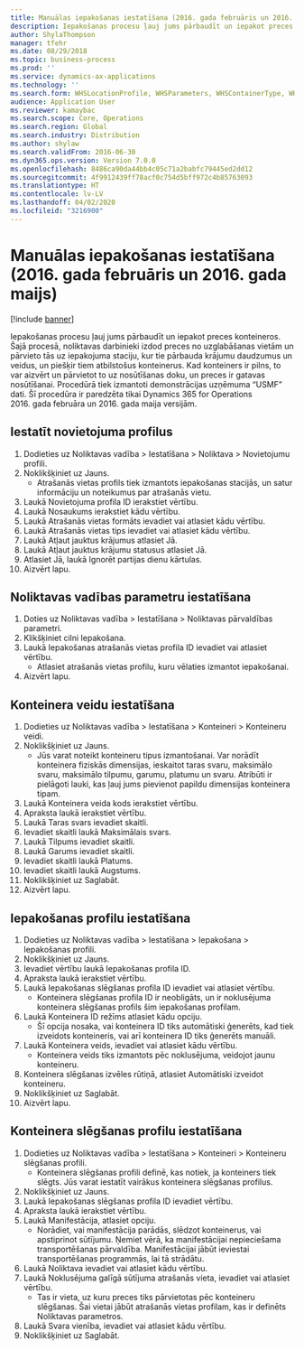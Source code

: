```yaml
---
title: Manuālas iepakošanas iestatīšana (2016. gada februāris un 2016. gada maijs)
description: Iepakošanas procesu ļauj jums pārbaudīt un iepakot preces konteineros.
author: ShylaThompson
manager: tfehr
ms.date: 08/29/2018
ms.topic: business-process
ms.prod: ''
ms.service: dynamics-ax-applications
ms.technology: ''
ms.search.form: WHSLocationProfile, WHSParameters, WHSContainerType, WHSPackProfile, WHSCloseContainerProfile, InventLocationIdLookup, UnitOfMeasureLookup
audience: Application User
ms.reviewer: kamaybac
ms.search.scope: Core, Operations
ms.search.region: Global
ms.search.industry: Distribution
ms.author: shylaw
ms.search.validFrom: 2016-06-30
ms.dyn365.ops.version: Version 7.0.0
ms.openlocfilehash: 8486ca90da44bb4c05c71a2babfc79445ed2dd12
ms.sourcegitcommit: 4f9912439ff78acf0c754d5bff972c4b85763093
ms.translationtype: HT
ms.contentlocale: lv-LV
ms.lasthandoff: 04/02/2020
ms.locfileid: "3216900"
---
```

# <a name="set-up-manual-packing-february-2016--may-2016"></a>Manuālas iepakošanas iestatīšana (2016. gada februāris un 2016. gada maijs)

[!include [banner](../../includes/banner.md)]

Iepakošanas procesu ļauj jums pārbaudīt un iepakot preces konteineros. Šajā procesā, noliktavas darbinieki izdod preces no uzglabāšanas vietām un pārvieto tās uz iepakojuma staciju, kur tie pārbauda krājumu daudzumus un veidus, un piešķir tiem atbilstošus konteinerus. Kad konteiners ir pilns, to var aizvērt un pārvietot to uz nosūtīšanas doku, un preces ir gatavas nosūtīšanai. Procedūrā tiek izmantoti demonstrācijas uzņēmuma “USMF” dati. Šī procedūra ir paredzēta tikai Dynamics 365 for Operations 2016. gada februāra un 2016. gada maija versijām.


## <a name="set-up-location-profiles"></a>Iestatīt novietojuma profilus
1. Dodieties uz Noliktavas vadība > Iestatīšana > Noliktava > Novietojumu profili.
2. Noklikšķiniet uz Jauns.
    * Atrašanās vietas profils tiek izmantots iepakošanas stacijās, un satur informāciju un noteikumus par atrašanās vietu.  
3. Laukā Novietojuma profila ID ierakstiet vērtību.
4. Laukā Nosaukums ierakstiet kādu vērtību.
5. Laukā Atrašanās vietas formāts ievadiet vai atlasiet kādu vērtību.
6. Laukā Atrašanās vietas tips ievadiet vai atlasiet kādu vērtību.
7. Laukā Atļaut jauktus krājumus atlasiet Jā.
8. Laukā Atļaut jauktus krājumu statusus atlasiet Jā.
9. Atlasiet Jā, laukā Ignorēt partijas dienu kārtulas.
10. Aizvērt lapu.

## <a name="set-up-warehouse-management-parameters"></a>Noliktavas vadības parametru iestatīšana 
1. Doties uz Noliktavas vadība > Iestatīšana > Noliktavas pārvaldības parametri.
2. Klikšķiniet cilni Iepakošana.
3. Laukā Iepakošanas atrašanās vietas profila ID ievadiet vai atlasiet vērtību.
    * Atlasiet atrašanās vietas profilu, kuru vēlaties izmantot iepakošanai.  
4. Aizvērt lapu.

## <a name="set-up-container-types"></a>Konteinera veidu iestatīšana
1. Dodieties uz Noliktavas vadība > Iestatīšana > Konteineri > Konteineru veidi.
2. Noklikšķiniet uz Jauns.
    * Jūs varat noteikt konteineru tipus izmantošanai. Var norādīt konteinera fiziskās dimensijas, ieskaitot taras svaru, maksimālo svaru, maksimālo tilpumu, garumu, platumu un svaru.  Atribūti ir pielāgoti lauki, kas ļauj jums pievienot papildu dimensijas konteinera tipam.     
3. Laukā Konteinera veida kods ierakstiet vērtību.
4. Apraksta laukā ierakstiet vērtību.
5. Laukā Taras svars ievadiet skaitli.
6. Ievadiet skaitli laukā Maksimālais svars.
7. Laukā Tilpums ievadiet skaitli.
8. Laukā Garums ievadiet skaitli.
9. Ievadiet skaitli laukā Platums.
10. Ievadiet skaitli laukā Augstums.
11. Noklikšķiniet uz Saglabāt.
12. Aizvērt lapu.

## <a name="set-up-packing-profiles"></a>Iepakošanas profilu iestatīšana
1. Dodieties uz Noliktavas vadība > Iestatīšana > Iepakošana > Iepakošanas profili.
2. Noklikšķiniet uz Jauns.
3. Ievadiet vērtību laukā Iepakošanas profila ID.
4. Apraksta laukā ierakstiet vērtību.
5. Laukā Iepakošanas slēgšanas profila ID ievadiet vai atlasiet vērtību.
    * Konteinera slēgšanas profila ID ir neobligāts, un ir noklusējuma konteinera slēgšanas profils šim iepakošanas profilam.  
6. Laukā Konteinera ID režīms atlasiet kādu opciju.
    * Šī opcija nosaka, vai konteinera ID tiks automātiski ģenerēts, kad tiek izveidots konteineris, vai arī konteinera ID tiks ģenerēts manuāli.  
7. Laukā Konteinera veids, ievadiet vai atlasiet kādu vērtību.
    * Konteinera veids tiks izmantots pēc noklusējuma, veidojot jaunu konteineru.  
8. Konteinera slēgšanas izvēles rūtiņā, atlasiet Automātiski izveidot konteineru.
9. Noklikšķiniet uz Saglabāt.
10. Aizvērt lapu.

## <a name="set-up-container-closing-profiles"></a>Konteinera slēgšanas profilu iestatīšana
1. Dodieties uz Noliktavas vadība > Iestatīšana > Konteineri > Konteineru slēgšanas profili.
    * Konteinera slēgšanas profili definē, kas notiek, ja konteiners tiek slēgts. Jūs varat iestatīt vairākus konteinera slēgšanas profilus.       
2. Noklikšķiniet uz Jauns.
3. Laukā Iepakošanas slēgšanas profila ID ievadiet vērtību.
4. Apraksta laukā ierakstiet vērtību.
5. Laukā Manifestācija, atlasiet opciju.
    * Norādiet, vai manifestācija parādās, slēdzot konteinerus, vai apstiprinot sūtījumu. Ņemiet vērā, ka manifestācijai nepieciešama transportēšanas pārvaldība. Manifestācijai jābūt ieviestai transportēšanas programmās, lai tā strādātu.  
6. Laukā Noliktava ievadiet vai atlasiet kādu vērtību.
7. Laukā Noklusējuma galīgā sūtījuma atrašanās vieta, ievadiet vai atlasiet vērtību.
    * Tas ir vieta, uz kuru preces tiks pārvietotas pēc konteineru slēgšanas. Šai vietai jābūt atrašanās vietas profilam, kas ir definēts Noliktavas parametros.  
8. Laukā Svara vienība, ievadiet vai atlasiet kādu vērtību.
9. Noklikšķiniet uz Saglabāt.

